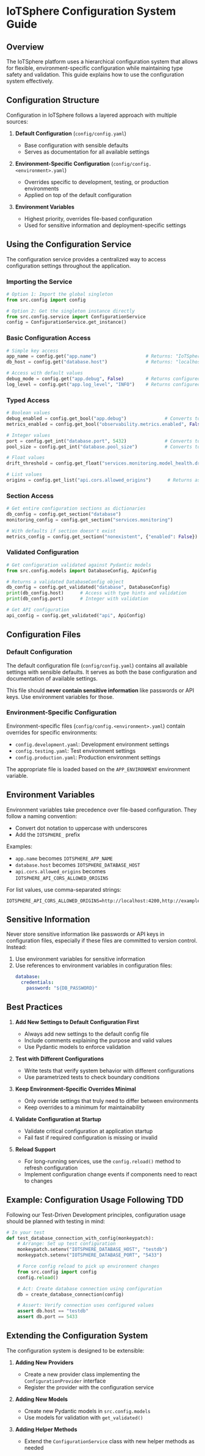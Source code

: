 # IoTSphere Configuration System Guide

## Overview

The IoTSphere platform uses a hierarchical configuration system that allows for flexible, environment-specific configuration while maintaining type safety and validation. This guide explains how to use the configuration system effectively.

## Configuration Structure

Configuration in IoTSphere follows a layered approach with multiple sources:

1. **Default Configuration** (`config/config.yaml`)
   - Base configuration with sensible defaults
   - Serves as documentation for all available settings

2. **Environment-Specific Configuration** (`config/config.<environment>.yaml`)
   - Overrides specific to development, testing, or production environments
   - Applied on top of the default configuration

3. **Environment Variables**
   - Highest priority, overrides file-based configuration
   - Used for sensitive information and deployment-specific settings

## Using the Configuration Service

The configuration service provides a centralized way to access configuration settings throughout the application.

### Importing the Service

```python
# Option 1: Import the global singleton
from src.config import config

# Option 2: Get the singleton instance directly
from src.config.service import ConfigurationService
config = ConfigurationService.get_instance()
```

### Basic Configuration Access

```python
# Simple key access
app_name = config.get("app.name")                  # Returns: "IoTSphere"
db_host = config.get("database.host")              # Returns: "localhost"

# Access with default values
debug_mode = config.get("app.debug", False)        # Returns configured value or False if not found
log_level = config.get("app.log_level", "INFO")    # Returns configured value or "INFO" if not found
```

### Typed Access

```python
# Boolean values
debug_enabled = config.get_bool("app.debug")              # Converts to boolean
metrics_enabled = config.get_bool("observability.metrics.enabled", False)

# Integer values
port = config.get_int("database.port", 5432)              # Converts to integer
pool_size = config.get_int("database.pool_size")          # Converts to integer

# Float values
drift_threshold = config.get_float("services.monitoring.model_health.drift_threshold")

# List values
origins = config.get_list("api.cors.allowed_origins")      # Returns as list
```

### Section Access

```python
# Get entire configuration sections as dictionaries
db_config = config.get_section("database")
monitoring_config = config.get_section("services.monitoring")

# With defaults if section doesn't exist
metrics_config = config.get_section("nonexistent", {"enabled": False})
```

### Validated Configuration

```python
# Get configuration validated against Pydantic models
from src.config.models import DatabaseConfig, ApiConfig

# Returns a validated DatabaseConfig object
db_config = config.get_validated("database", DatabaseConfig)
print(db_config.host)      # Access with type hints and validation
print(db_config.port)      # Integer with validation

# Get API configuration
api_config = config.get_validated("api", ApiConfig)
```

## Configuration Files

### Default Configuration

The default configuration file (`config/config.yaml`) contains all available settings with sensible defaults. It serves as both the base configuration and documentation of available settings.

This file should **never contain sensitive information** like passwords or API keys. Use environment variables for those.

### Environment-Specific Configuration

Environment-specific files (`config/config.<environment>.yaml`) contain overrides for specific environments:

- `config.development.yaml`: Development environment settings
- `config.testing.yaml`: Test environment settings
- `config.production.yaml`: Production environment settings

The appropriate file is loaded based on the `APP_ENVIRONMENT` environment variable.

## Environment Variables

Environment variables take precedence over file-based configuration. They follow a naming convention:

- Convert dot notation to uppercase with underscores
- Add the `IOTSPHERE_` prefix

Examples:
- `app.name` becomes `IOTSPHERE_APP_NAME`
- `database.host` becomes `IOTSPHERE_DATABASE_HOST`
- `api.cors.allowed_origins` becomes `IOTSPHERE_API_CORS_ALLOWED_ORIGINS`

For list values, use comma-separated strings:
```
IOTSPHERE_API_CORS_ALLOWED_ORIGINS=http://localhost:4200,http://example.com
```

## Sensitive Information

Never store sensitive information like passwords or API keys in configuration files, especially if these files are committed to version control. Instead:

1. Use environment variables for sensitive information
2. Use references to environment variables in configuration files:
   ```yaml
   database:
     credentials:
       password: "${DB_PASSWORD}"
   ```

## Best Practices

1. **Add New Settings to Default Configuration First**
   - Always add new settings to the default config file
   - Include comments explaining the purpose and valid values
   - Use Pydantic models to enforce validation

2. **Test with Different Configurations**
   - Write tests that verify system behavior with different configurations
   - Use parametrized tests to check boundary conditions

3. **Keep Environment-Specific Overrides Minimal**
   - Only override settings that truly need to differ between environments
   - Keep overrides to a minimum for maintainability

4. **Validate Configuration at Startup**
   - Validate critical configuration at application startup
   - Fail fast if required configuration is missing or invalid

5. **Reload Support**
   - For long-running services, use the `config.reload()` method to refresh configuration
   - Implement configuration change events if components need to react to changes

## Example: Configuration Usage Following TDD

Following our Test-Driven Development principles, configuration usage should be planned with testing in mind:

```python
# In your test
def test_database_connection_with_config(monkeypatch):
    # Arrange: Set up test configuration
    monkeypatch.setenv("IOTSPHERE_DATABASE_HOST", "testdb")
    monkeypatch.setenv("IOTSPHERE_DATABASE_PORT", "5433")

    # Force config reload to pick up environment changes
    from src.config import config
    config.reload()

    # Act: Create database connection using configuration
    db = create_database_connection(config)

    # Assert: Verify connection uses configured values
    assert db.host == "testdb"
    assert db.port == 5433
```

## Extending the Configuration System

The configuration system is designed to be extensible:

1. **Adding New Providers**
   - Create a new provider class implementing the `ConfigurationProvider` interface
   - Register the provider with the configuration service

2. **Adding New Models**
   - Create new Pydantic models in `src.config.models`
   - Use models for validation with `get_validated()`

3. **Adding Helper Methods**
   - Extend the `ConfigurationService` class with new helper methods as needed

